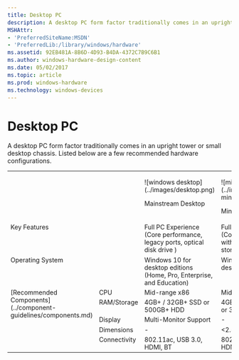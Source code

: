 ```yaml
---
title: Desktop PC
description: A desktop PC form factor traditionally comes in an upright tower or small desktop chassis.
MSHAttr:
- 'PreferredSiteName:MSDN'
- 'PreferredLib:/library/windows/hardware'
ms.assetid: 92EB481A-8B6D-4D93-B4DA-4372C7B9C6B1
ms.author: windows-hardware-design-content
ms.date: 05/02/2017
ms.topic: article
ms.prod: windows-hardware
ms.technology: windows-devices
---
```


# Desktop PC


A desktop PC form factor traditionally comes in an upright tower or small desktop chassis. Listed below are a few recommended hardware configurations.
<table>
<tbody valign="top">
<tr>
<td colspan="2"/>
<td>
<p>
![windows desktop](../images/desktop.png)
</p>
<p>
Mainstream Desktop
</p>
</td>
<td>
<p>
![mini pc desktop](../images/desktop-minipc.png)
</p>
<p>
Mini PC Desktop
</p>
</td>
</tr>
<tr>
<td colspan="2">
Key Features
</td>
<td>
Full PC Experience (Core performance, legacy ports, optical disk drive )
</td>
<td>
Full PC Experience (Core performance with optimal storage)
</td>
</tr>
<tr>
<td colspan="2">
Operating System
</td>
<td>
Windows 10 for desktop editions (Home, Pro, Enterprise, and Education)
</td>
<td>
Windows 10 for desktop editions
</td>
</tr>
<tr>
<td rowspan="5">
[Recommended Components](../component-guidelines/components.md)
</td>
<td>
CPU
</td>
<td>
Mid-range x86
</td>
<td>
Mid-range x86
</td>
</tr>
<tr>
<td>
RAM/Storage
</td>
<td>
4GB+ / 32GB+ SSD or 500GB+ HDD
</td>
<td>
4GB / 32+ GB SSD or 320GB+ HDD
</td>
</tr>
<tr>
<td>
Display
</td>
<td>
Multi-Monitor Support
</td>
<td>
-
</td>
</tr>
<tr>
<td>
Dimensions
</td>
<td>
-
</td>
<td>
&lt;2.5L compact size
</td>
</tr>
<tr>
<td>
Connectivity
</td>
<td>
802.11ac, USB 3.0, HDMI, BT
</td>
<td>
802.11ac, USB 3.0, HDMI, BT LE
</td>
</tr>
</tbody>
</table>